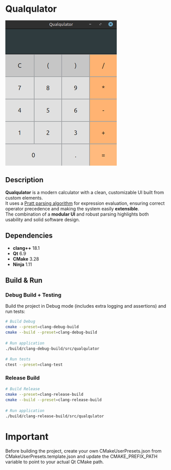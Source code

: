 # Qualqulator

![Screenshot](assets/background.png)

## Description

**Qualqulator** is a modern calculator with a clean, customizable UI built from custom elements.  
It uses a [Pratt parsing algorithm](https://en.wikipedia.org/wiki/Operator-precedence_parser#Pratt_parsing) for expression evaluation, ensuring correct operator precedence and making the system easily **extensible**.  
The combination of a **modular UI** and robust parsing highlights both usability and solid software design.

## Dependencies

- **clang++** 18.1
- **Qt** 6.9  
- **CMake** 3.28  
- **Ninja** 1.11

## Build & Run

### Debug Build + Testing
Build the project in Debug mode (includes extra logging and assertions) and run tests:

```sh
# Build Debug
cmake --preset=clang-debug-build
cmake --build --preset=clang-debug-build

# Run application
./build/clang-debug-build/src/qualqulator

# Run tests
ctest --preset=clang-test
```

### Release Build
```sh
# Build Release
cmake --preset=clang-release-build
cmake --build --preset=clang-release-build

# Run application
./build/clang-release-build/src/qualqulator
```

# Important

Before building the project, create your own CMakeUserPresets.json from CMakeUserPresets.template.json and update the CMAKE_PREFIX_PATH variable to point to your actual Qt CMake path.